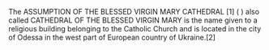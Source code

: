 The ASSUMPTION OF THE BLESSED VIRGIN MARY CATHEDRAL [1] ( ) also called CATHEDRAL OF THE BLESSED VIRGIN MARY is the name given to a religious building belonging to the Catholic Church and is located in the city of Odessa in the west part of European country of Ukraine.[2]
